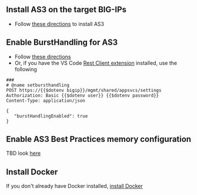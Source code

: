 ## Install AS3 on the target BIG-IPs
- Follow [these directions](https://clouddocs.f5.com/products/extensions/f5-appsvcs-extension/latest/userguide/installation.html#installation) to install AS3  

## Enable BurstHandling for AS3
 - Follow [these directions](https://clouddocs.f5.com/products/extensions/f5-appsvcs-extension/latest/userguide/burst-handling.html?highlight=burst)
 - Or, if you have the VS Code [Rest Client extension](https://marketplace.visualstudio.com/items?itemName=humao.rest-client) installed, use the following 
 ```
###
# @name setbursthandling
POST https://{{$dotenv bigip}}/mgmt/shared/appsvcs/settings
Authorization: Basic {{$dotenv user}} {{$dotenv password}} 
Content-Type: application/json

{
    "burstHandlingEnabled": true
}
 ```

## Enable AS3 Best Practices memory configuration
TBD look [here](https://clouddocs.f5.com/products/extensions/f5-appsvcs-extension/latest/userguide/best-practices.html)

## Install Docker
If you don't already have Docker installed, [install Docker](https://docs.docker.com/get-docker/)